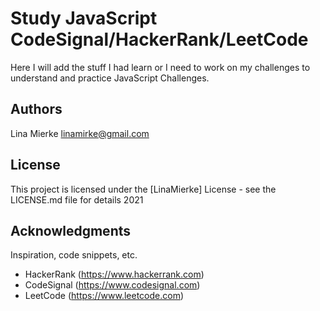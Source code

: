 # Study JavaScript CodeSignal/HackerRank/LeetCode

Here I will add the stuff I had learn or I need to work on my challenges to understand and practice JavaScript Challenges.


## Authors

Lina Mierke
linamirke@gmail.com

## License

This project is licensed under the [LinaMierke] License - see the LICENSE.md file for details 2021

## Acknowledgments

Inspiration, code snippets, etc.

- HackerRank (https://www.hackerrank.com)
- CodeSignal (https://www.codesignal.com)
- LeetCode (https://www.leetcode.com)

